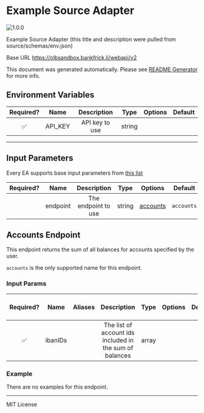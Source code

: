 # Example Source Adapter

![1.0.0](https://img.shields.io/github/package-json/v/smartcontractkit/external-adapters-js?filename=packages/sources/pound-token/package.json)

Example Source Adapter (this title and description were pulled from source/schemas/env.json)

Base URL https://olbsandbox.bankfrick.li/webapi/v2

This document was generated automatically. Please see [README Generator](../../scripts#readme-generator) for more info.

## Environment Variables

| Required? |  Name   |  Description   |  Type  | Options | Default |
| :-------: | :-----: | :------------: | :----: | :-----: | :-----: |
|    ✅     | API_KEY | API key to use | string |         |         |

---

## Input Parameters

Every EA supports base input parameters from [this list](../../core/bootstrap#base-input-parameters)

| Required? |   Name   |     Description     |  Type  |            Options             |  Default   |
| :-------: | :------: | :-----------------: | :----: | :----------------------------: | :--------: |
|           | endpoint | The endpoint to use | string | [accounts](#accounts-endpoint) | `accounts` |

## Accounts Endpoint

This endpoint returns the sum of all balances for accounts specified by the user.

`accounts` is the only supported name for this endpoint.

### Input Params

| Required? |  Name   | Aliases |                       Description                       | Type  | Options | Default | Depends On | Not Valid With |
| :-------: | :-----: | :-----: | :-----------------------------------------------------: | :---: | :-----: | :-----: | :--------: | :------------: |
|    ✅     | ibanIDs |         | The list of account ids included in the sum of balances | array |         |         |            |                |

### Example

There are no examples for this endpoint.

---

MIT License

